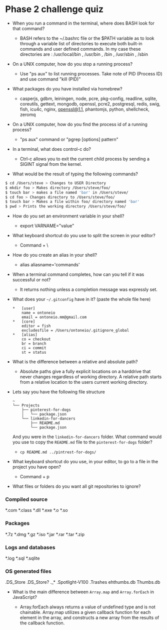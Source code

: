 # Phase 2 challenge quiz


- When you run a command in the terminal, where does BASH look for that command?
    *   BASH refers to the ~/.bashrc file or the $PATH variable as to look through a variable list of directories to execute both built-in commands and user defined commands. In my case these directories are : /usr/local/bin , /usr/bin , /bin , /usr/sbin , /sbin

- On a UNIX computer, how do you stop a running process?
    *   Use "ps aux" to list running processes. Take note of PID (Process ID) and use command "kill (PID)"

- What packages do you have installed via homebrew?
    *   casperjs, gdbm,	leiningen, node, pcre, pkg-config,	readline, sqlite, coreutils, gettext, mongodb, openssl,	pcre2, postgresql, redis, swig, fish, icu4c, nginx,	openssl@1.1, phantomjs,	python,	shellcheck,	zeromq

- On a UNIX computer, how do you find the process id of a running process?
    *   "ps aux" command or "pgrep [options] pattern"

- In a terminal, what does control-c do?
    *   Ctrl-c allows you to exit the current child process by sending a SIGINT signal from the kernel.

- What would be the result of typing the following commands?
```sh
$ cd /Users/steve > Changes to USER Directory
$ mkdir foo > Makes directory /Users/steve/foo/
$ touch bar > makes a file named 'bar' in /Users/steve/
$ cd foo > Changes directory to /Users/steve/foo/
$ touch bar > Makes a file within foo/ directory named 'bar'
$ pwd > Prints the working directory /Users/steve/foo/
```
- How do you set an environment variable in your shell?
    * export VARNAME="value"

- What keyboard shortcut do you use to split the screen in 
your editor?
    *   Command + \

- How do you create an alias in your shell?
    *   alias aliasname='commands'

- When a terminal command completes, how can you tell if it was successful or not?
    *   It returns nothing unless a completion message was expressly set.

- What does your `~/.gitconfig` have in it? (paste the whole file here)
    ```
    *   [user]
        name = ontoneio
        email = ontoneio.mm@gmail.com
    *   [core]
        editor = fish
        excludesfile = /Users/ontoneio/.gitignore_global
    *   [alias]
        co = checkout
        br = branch
        ci = commit
        st = status

    ```

- What is the difference between a relative and absolute path?
    *   Absolute paths give a fully explicit locations on a harddrive that never changes regardless of working directory. A relative path starts from a relative location to the users current working directory.

- Lets say you have the following file structure

  ```
  ~
  └── Projects
      ├── pinterest-for-dogs
      │   └── package.json
      └── linkedin-for-dancers
          ├── README.md
          └── package.json
  ```

  And you were in the `linkedin-for-dancers` folder. What command would you use to copy the `README.md` file to the `pinterest-for-dogs` folder?

    * ``` cp README.md ../pintrest-for-dogs/ ```

- What keyboard shortcut do you use, in your editor, to go to a file in the project you have open?
    *   Command + p

- What files or folders do you want all git repositories to ignore?

### Compiled source 

*.com
*.class
*.dll
*.exe
*.o
*.so

### Packages 

*.7z
*.dmg
*.gz
*.iso
*.jar
*.rar
*.tar
*.zip

### Logs and databases 

*.log
*.sql
*.sqlite

### OS generated files

.DS_Store
.DS_Store?
._*
.Spotlight-V100
.Trashes
ehthumbs.db
Thumbs.db


- What is the main difference between `Array.map` and `Array.forEach` in JavaScript?

    *   Array.forEach always returns a value of undefined type and is not chainable. Array.map utilizes a given callback function for each element in the array, and constructs a new array from the results of the callback function.
